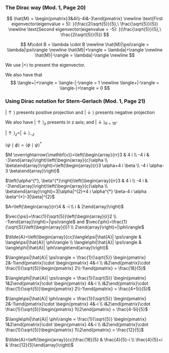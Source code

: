 ### The Dirac way (Mod. 1, Page 20)

$$
\hat{M} = \begin{pmatrix}3&4i\\-4i&-3\end{pmatrix}
\newline
\text{First eigenvector(eigenvalue = 5): }(\frac{2i\sqrt{5}}{5},\ \frac{\sqrt{5}}{5})
\newline
\text{Second eigenvector(eigenvalue = -5): }(\frac{\sqrt{5}}{5},\ \frac{2i\sqrt{5}}{5})
$$

$$
M\cdot B = \lambda \cdot B
\newline
\hat{M}|\psi\rangle = \lambda|\psi\rangle
\newline
\hat{M}|+\rangle = \lambda|+\rangle
\newline
\hat{M}|-\rangle = \lambda|-\rangle
\newline
$$

We use $|+\rangle$ to present the eigenvector.

We also have that
$$
\langle+|+\rangle = \langle-|-\rangle = 1
\newline
\langle+|-\rangle = \langle-|+\rangle = 0
$$


### Using Dirac notation for Stern-Gerlach (Mod. 1, Page 21)

$|\uparrow\rangle$ presents positive projection and $|\downarrow\rangle$ presents negative projection

We also have $|\uparrow\rangle_z$ presents in z axis; and $|\downarrow \rangle_{\theta=19^{\circ}}$

$|\uparrow \rangle_z = |\downarrow \rangle_{-z}$

$\langle\psi \mid \phi\rangle=\langle\phi \mid \psi\rangle^{*}$

$M \overrightarrow{\mathbf{v}}=\left(\begin{array}{rr}3 & 4 i \\ -4 i & -3\end{array}\right)\left(\begin{array}{c}\alpha \\ \beta\end{array}\right)=\left(\begin{array}{r}3 \alpha+4 i \beta \\ -4 i \alpha-3 \beta\end{array}\right)$

$\left(\alpha^{*}, \beta^{*}\right)\left(\begin{array}{rr}3 & 4 i \\ -4 i & -3\end{array}\right)\left(\begin{array}{c}\alpha \\ \beta\end{array}\right)=3|\alpha|^{2}+4 i \alpha^{*} \beta-4 i \alpha \beta^{*}-3|\beta|^{2}$



$A=\left(\begin{array}{rr}4 & -i \\ i & 2\end{array}\right)$

$\vec{\psi}=\frac{1}{\sqrt{5}}\left(\begin{array}{r}2 \\ -1\end{array}\right)=|\psi\rangle$ and $\vec{\phi}=\frac{1}{\sqrt{5}}\left(\begin{array}{l}1 \\ 2\end{array}\right)=|\phi\rangle$

$\tilde{A}=\left(\begin{array}{cc}\langle\psi|\hat{A}| \psi\rangle & \langle\psi|\hat{A}| \phi\rangle \\ \langle\phi|\hat{A}| \psi\rangle & \langle\phi|\hat{A}| \phi\rangle\end{array}\right)$

$\langle\psi|\hat{A}| \psi\rangle = \frac{1}{\sqrt{5}} \begin{pmatrix} 2&-1\end{pmatrix}\cdot \begin{pmatrix} 4&-i \\ i&2\end{pmatrix}\cdot \frac{1}{\sqrt{5}}\begin{pmatrix} 2\\-1\end{pmatrix} = \frac{18}{5}$ 

$\langle\phi|\hat{A}| \psi\rangle = \frac{1}{\sqrt{5}} \begin{pmatrix} 1&2\end{pmatrix}\cdot \begin{pmatrix} 4&-i \\ i&2\end{pmatrix}\cdot \frac{1}{\sqrt{5}}\begin{pmatrix} 2\\-1\end{pmatrix} = \frac{4+5i}{5}$ 

$\langle\psi|\hat{A}| \phi\rangle = \frac{1}{\sqrt{5}} \begin{pmatrix} 2&-1\end{pmatrix}\cdot \begin{pmatrix} 4&-i \\ i&2\end{pmatrix}\cdot \frac{1}{\sqrt{5}}\begin{pmatrix} 1\\2\end{pmatrix} = \frac{4-5i}{5}$ 

$\langle\phi|\hat{A}| \phi\rangle = \frac{1}{\sqrt{5}} \begin{pmatrix} 1&2\end{pmatrix}\cdot \begin{pmatrix} 4&-i \\ i&2\end{pmatrix}\cdot \frac{1}{\sqrt{5}}\begin{pmatrix} 1\\2\end{pmatrix} = \frac{12}{5}$ 



$\tilde{A}=\left(\begin{array}{cc}\frac{18}{5} & \frac{4}{5}-i \\ \frac{4}{5}+i & \frac{12}{5}\end{array}\right)$


